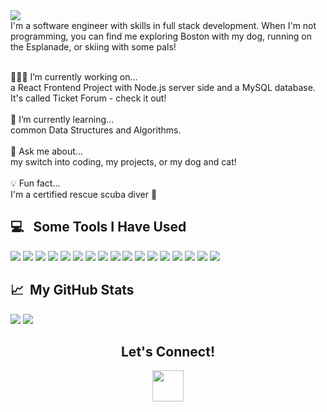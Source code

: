<div>
  <img src="https://capsule-render.vercel.app/api?type=transparent&text=Hi!+I'm+Nora+McCarthy&fontColor=0066b2&fontSize=30&fontAlign=50&height=60&animation=fadeIn&section=header"/>
</div>

<div>
  I'm a software engineer with skills in full stack development. When I'm not programming, you can find me exploring Boston with my dog, running on the Esplanade, or skiing with some pals! <br><br>
  
  👩🏻‍💻 I’m currently working on... <br> a React Frontend Project with Node.js server side and a MySQL database. It's called Ticket Forum - check it out! <br><br>
  🌱 I’m currently learning... <br> common Data Structures and Algorithms. <br><br>
  💬 Ask me about... <br> my switch into coding, my projects, or my dog and cat! <br><br>
  💡 Fun fact... <br> I'm a certified rescue scuba diver 🤿
</div>

<h2> 💻 &nbsp; Some Tools I Have Used</h2>
  <p align="left">
    <img src="https://img.shields.io/badge/html5-%23E34F26.svg?style=for-the-badge&logo=html5&logoColor=white"/>
    <img src="https://img.shields.io/badge/javascript-%23323330.svg?style=for-the-badge&logo=javascript&logoColor=%23F7DF1E)"/>
    <img src="https://img.shields.io/badge/Java-ED8B00?style=for-the-badge&logo=java&logoColor=white"/>
    <img src="https://img.shields.io/badge/python-3670A0?style=for-the-badge&logo=python&logoColor=ffdd54"/>
    <img src="https://img.shields.io/badge/css3-%231572B6.svg?style=for-the-badge&logo=css3&logoColor=white"/>
    <img src="https://img.shields.io/badge/bootstrap-%23563D7C.svg?style=for-the-badge&logo=bootstrap&logoColor=white"/>
    <img src="https://img.shields.io/badge/react-%2320232a.svg?style=for-the-badge&logo=react&logoColor=%2361DAFB"/>
    <img src="https://img.shields.io/badge/express.js-%23404d59.svg?style=for-the-badge&logo=express&logoColor=%2361DAFB"/>
    <img src="https://img.shields.io/badge/jquery-%230769AD.svg?style=for-the-badge&logo=jquery&logoColor=white"/>
    <img src="https://img.shields.io/badge/node.js-6DA55F?style=for-the-badge&logo=node.js&logoColor=white"/>
    <img src="https://img.shields.io/badge/NPM-%23000000.svg?style=for-the-badge&logo=npm&logoColor=white"/>
    <img src="https://img.shields.io/badge/flask-%23000.svg?style=for-the-badge&logo=flask&logoColor=white"/>
    <img src="https://img.shields.io/badge/Spring-6DB33F?style=for-the-badge&logo=spring&logoColor=white"/>
    <img src="https://img.shields.io/badge/MongoDB-%234ea94b.svg?style=for-the-badge&logo=mongodb&logoColor=white"/>
    <img src="https://img.shields.io/badge/mysql-%2300f.svg?style=for-the-badge&logo=mysql&logoColor=white"/>
    <img src="https://img.shields.io/badge/nginx-%23009639.svg?style=for-the-badge&logo=nginx&logoColor=white"/>
    <img src="https://img.shields.io/badge/AWS-%23FF9900.svg?style=for-the-badge&logo=amazon-aws&logoColor=white"/>
  </p>

<h2> 📈 &nbsp;My GitHub Stats</h2>
  <div>
    <img src="https://github-readme-stats.vercel.app/api?username=noramccarthy&hide=stars&hide_rank=true&hide_title=true"/>
    <img src="https://github-readme-stats.vercel.app/api/top-langs/?username=noramccarthy&langs_count=3&hide_title=true"/>
  </div>

<div align="center">
  <h2>Let's Connect!</h2>
  
  <a href="https://www.linkedin.com/in/nora-z-mccarthy/">
    <img height="50" src="https://cdn1.iconfinder.com/data/icons/logotypes/32/square-linkedin-512.png"/>
  </a>
</div>
